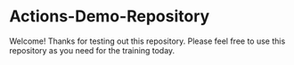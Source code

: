 # Actions-Demo-Repository

Welcome! Thanks for testing out this repository. Please feel free to use this repository as you need for the training today. 
